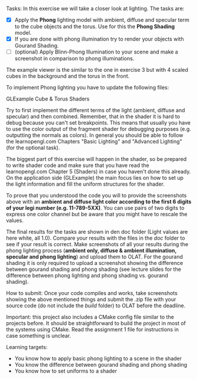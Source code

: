 Tasks:
In this exercise we will take a closer look at lighting. The tasks are:

- [x] Apply the **Phong** lighting model with ambient, diffuse and specular term to
      the cube objects and the torus. Use for this the **Phong Shading** model.
- [x] If you are done with phong illumination try to render your objects with
      Gourand Shading.
- [ ] (optional) Apply Blinn-Phong Illumination to your scene and make a screenshot
      in comparison to phong illuminations.

The example viewer is the similar to the one in exercise 3 but with 4 scaled cubes
in the background and the torus in the front.

To implement Phong lighting you have to update the following files:

GLExample
Cube & Torus Shaders

Try to first implement the different terms of the light (ambient, diffuse and specular)
and then combined. Remember, that in the shader it is hard to debug because you
can't set breakpoints. This means that usually you have to use the color output
of the fragment shader for debugging purposes (e.g. outputting the normals as colors).
In general you should be able to follow the learnopengl.com Chapters "Basic Lighting"
and "Advanced Lighting" (for the optional task).

The biggest part of this exercise will happen in the shader, so be prepared to write
shader code and make sure that you have read the learnopengl.com Chapter 5 (Shaders)
in case you haven't done this already. On the application side (GLExample) the main
focus lies on how to set up the light information and fill the uniform structures
for the shader.

To prove that you understood the code you will to provide the screenshots above
with an **ambient and diffuse light color according to the first 6 digits of your
legi number (e.g. 11-789-5XX)**. You can use pairs of two digits to express one
color channel but be aware that you might have to rescale the values.

The final results for the tasks are shown in den doc folder (Light values are here
white, all 1.0). Compare your results with the files in the _doc_ folder to see
if your result is correct. Make screenshots of all your results during the phong
lighting process (**ambient only, diffuse & ambient illumination, specular and phong
lighting**) and upload them to OLAT. For the gourand shading it is only required to
upload a screenshot showing the difference between gourand shading and phong shading
(see lecture slides for the difference between phong lighting and phong shading vs.
gourand shading).

How to submit:
Once your code compiles and works, take screenshots showing the above mentioned
things and submit the .zip file with your source code (do not include the _build_
folder) to OLAT before the deadline.

Important: this project also includes a CMake config file similar to the projects
before. It should be straightforward to build the project in most of the systems
using CMake. Read the assignment 1 file for instructions in case something is unclear.

Learning targets:

- You know how to apply basic phong lighting to a scene in the shader
- You know the difference between gourand shading and phong shading
- You know how to set uniforms to a shader
